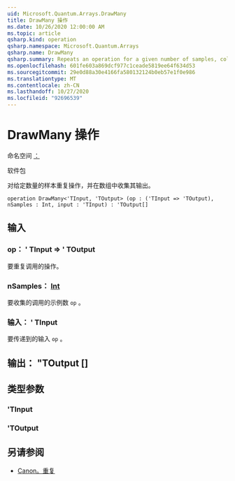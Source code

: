 ```yaml
---
uid: Microsoft.Quantum.Arrays.DrawMany
title: DrawMany 操作
ms.date: 10/26/2020 12:00:00 AM
ms.topic: article
qsharp.kind: operation
qsharp.namespace: Microsoft.Quantum.Arrays
qsharp.name: DrawMany
qsharp.summary: Repeats an operation for a given number of samples, collecting its outputs in an array.
ms.openlocfilehash: 601fe603a869dcf977c1ceade5819ee64f634d53
ms.sourcegitcommit: 29e0d88a30e4166fa580132124b0eb57e1f0e986
ms.translationtype: MT
ms.contentlocale: zh-CN
ms.lasthandoff: 10/27/2020
ms.locfileid: "92696539"
---
```

# <a name="drawmany-operation"></a>DrawMany 操作

命名空间 [：](xref:Microsoft.Quantum.Arrays)

软件包 [](https://nuget.org/packages/)


对给定数量的样本重复操作，并在数组中收集其输出。

```qsharp
operation DrawMany<'TInput, 'TOutput> (op : ('TInput => 'TOutput), nSamples : Int, input : 'TInput) : 'TOutput[]
```


## <a name="input"></a>输入

### <a name="op--tinput--toutput"></a>op： ' TInput => ' TOutput 

要重复调用的操作。


### <a name="nsamples--int"></a>nSamples： [Int](xref:microsoft.quantum.lang-ref.int)

要收集的调用的示例数 `op` 。


### <a name="input--tinput"></a>输入： ' TInput

要传递到的输入 `op` 。



## <a name="output--toutput"></a>输出： "TOutput []



## <a name="type-parameters"></a>类型参数

### <a name="tinput"></a>'TInput


### <a name="toutput"></a>'TOutput



## <a name="see-also"></a>另请参阅

- [Canon。重复](xref:Microsoft.Quantum.Canon.Repeat)